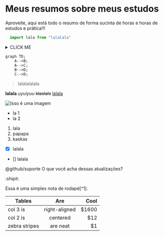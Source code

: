 # Meus resumos sobre meus estudos

Aproveite, aqui está todo o resumo de forma sucinta de horas e horas de estudos e prática!!!

```javascript
  import lala from "lalalala"
```

<details><summary>CLICK ME</summary>
<p>

#### We can hide anything, even code!

  ```javascript
    import lala from "lalalala"
  ```

</details>

```mermaid
graph TD;
    A-->B;
    A-->C;
    B-->D;
    C-->D;
```

> lalalalalala

**lalala**
*uyuiyuu*
~~klaslals~~
[lalala]()

![Isso é uma imagem](https://myoctocat.com/assets/images/base-octocat.svg)

- la 1
- la 2

1. lala
2. papapa
3. kaskas

- [x] lalala
- [] lalala

@github/suporte O que você acha dessas atualizações?

:shipit:

Essa é uma simples nota de rodapé[^1].

<!-- This content will not appear in the rendered Markdown -->

| Tables        | Are           | Cool  |
| ------------- |:-------------:| -----:|
| col 3 is      | right-aligned | $1600 |
| col 2 is      | centered      |   $12 |
| zebra stripes | are neat      |    $1 |